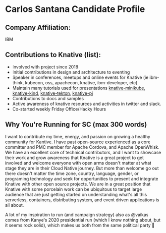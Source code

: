 # Carlos Santana Candidate Profile

## Company Affiliation:

IBM

## Contributions to Knative (list):

* Involved with project since 2018
* Initial contributions in design and architecture to eventing
* Speaker in conferences, meetups and online events for Knative (ie ibm-think, kubecon, oss, apachecon, knative, ibm-developer, etc)
* Maintain many tutorials used for presentations [knative-minikube](https://github.com/csantanapr/knative-minikube), [knative-kind](https://github.com/csantanapr/knative-kind), [knative-tekton](https://github.com/csantanapr/knative-tekton), [knative-pi](https://github.com/csantanapr/knative-pi)
* Contributions to docs and samples
* Active awareness of knative resources and activities in twitter and slack.
* Co-started weekly Friday Office/Hacky Hours

## Why You're Running for SC (max 300 words)

I want to contribute my time, energy, and passion on growing a healthy community for Kantive.
I have past open-source experienced as a core committer and PMC member for Apache Cordova, and Apache OpenWhisk. We have an excellent core of technical contributors, and I want to showcase their work and grow awareness that Knative is a great project to get involved and welcome everyone with open arms doesn't matter at what stage they are in their Cloud Native journey. But more than welcome go out there doesn't matter the time zone, country, language, gender, or programing technology and seek for opportunities to present and integrate Knative with other open source projects.
We are in a great position that Knative with some porcelain work can be ubiquitous to target large audience that are just getting started on understanding what's all this serverless, containers, distributing system, and event driven applications is all about.

 A lot of my inspiration to run (and campaign strategy) also as @vaikas comes from Kanye's 2020 presidential run (which I know nothing about, but it seems rock solid), which makes us both from the same political party 🎉